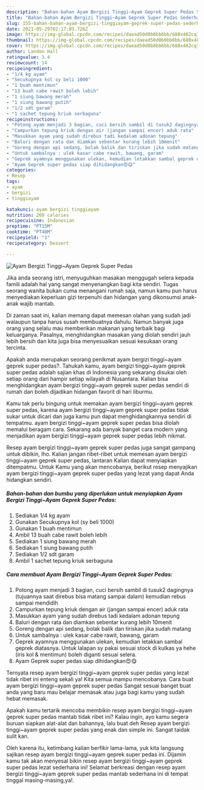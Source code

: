 ```yaml
---
description: "Bahan-bahan Ayam Bergizi Tinggi~Ayam Geprek Super Pedas Sederhana dan Mudah Dibuat"
title: "Bahan-bahan Ayam Bergizi Tinggi~Ayam Geprek Super Pedas Sederhana dan Mudah Dibuat"
slug: 155-bahan-bahan-ayam-bergizi-tinggiayam-geprek-super-pedas-sederhana-dan-mudah-dibuat
date: 2021-05-29T02:17:03.726Z
image: https://img-global.cpcdn.com/recipes/daead50d0b0bb6bb/680x482cq70/ayam-bergizi-tinggiayam-geprek-super-pedas-foto-resep-utama.jpg
thumbnail: https://img-global.cpcdn.com/recipes/daead50d0b0bb6bb/680x482cq70/ayam-bergizi-tinggiayam-geprek-super-pedas-foto-resep-utama.jpg
cover: https://img-global.cpcdn.com/recipes/daead50d0b0bb6bb/680x482cq70/ayam-bergizi-tinggiayam-geprek-super-pedas-foto-resep-utama.jpg
author: Landon Hall
ratingvalue: 3.4
reviewcount: 14
recipeingredient:
- "1/4 kg ayam"
- "Secukupnya kol sy beli 1000"
- "1 buah mentimun"
- "13 buah cabe rawit boleh lebih"
- "1 siung bawang merah"
- "1 siung bawang putih"
- "1/2 sdt garam"
- "1 sachet tepung kriuk serbaguna"
recipeinstructions:
- "Potong ayam menjadi 3 bagian, cuci bersih sambil di tusuk2 dagingnya (tujuannya saat direbus bisa matang sampai dalam) kemudian rebus sampai mendidih"
- "Campurkan tepung kriuk dengan air (jangan sampai encer) aduk rata"
- "Masukkan ayam yang sudah direbus tadi kedalam adonan tepung"
- "Baluri dengan rata dan diamkan sebentar kurang lebih 10menit"
- "Goreng dengan api sedang, bolak balik dan tiriskan jika sudah matang"
- "Untuk sambalnya : ulek kasar cabe rawit, bawang, garam"
- "Geprek ayamnya menggunakan ulekan, kemudian letakkan sambal geprek diatasnya. Untuk lalapan sy pakai sesuai stock di kulkas ya hehe (iris kol &amp; mentimun) boleh diganti sesuai selera."
- "Ayam Geprek super pedas siap dihidangkan😍😋"
categories:
- Resep
tags:
- ayam
- bergizi
- tinggiayam

katakunci: ayam bergizi tinggiayam 
nutrition: 269 calories
recipecuisine: Indonesian
preptime: "PT15M"
cooktime: "PT40M"
recipeyield: "1"
recipecategory: Dessert

---
```



![Ayam Bergizi Tinggi~Ayam Geprek Super Pedas](https://img-global.cpcdn.com/recipes/daead50d0b0bb6bb/680x482cq70/ayam-bergizi-tinggiayam-geprek-super-pedas-foto-resep-utama.jpg)

Jika anda seorang istri, menyuguhkan masakan menggugah selera kepada famili adalah hal yang sangat menyenangkan bagi kita sendiri. Tugas seorang  wanita bukan cuma menangani rumah saja, namun kamu pun harus menyediakan keperluan gizi terpenuhi dan hidangan yang dikonsumsi anak-anak wajib mantab.

Di zaman  saat ini, kalian memang dapat memesan olahan yang sudah jadi walaupun tanpa harus susah membuatnya dahulu. Namun banyak juga orang yang selalu mau memberikan makanan yang terbaik bagi keluarganya. Pasalnya, menghidangkan masakan yang diolah sendiri jauh lebih bersih dan kita juga bisa menyesuaikan sesuai kesukaan orang tercinta. 



Apakah anda merupakan seorang penikmat ayam bergizi tinggi~ayam geprek super pedas?. Tahukah kamu, ayam bergizi tinggi~ayam geprek super pedas adalah sajian khas di Indonesia yang sekarang disukai oleh setiap orang dari hampir setiap wilayah di Nusantara. Kalian bisa menghidangkan ayam bergizi tinggi~ayam geprek super pedas sendiri di rumah dan boleh dijadikan hidangan favorit di hari liburmu.

Kamu tak perlu bingung untuk memakan ayam bergizi tinggi~ayam geprek super pedas, karena ayam bergizi tinggi~ayam geprek super pedas tidak sukar untuk dicari dan juga kamu pun dapat menghidangkannya sendiri di tempatmu. ayam bergizi tinggi~ayam geprek super pedas bisa diolah memalui beragam cara. Sekarang ada banyak banget cara modern yang menjadikan ayam bergizi tinggi~ayam geprek super pedas lebih nikmat.

Resep ayam bergizi tinggi~ayam geprek super pedas juga sangat gampang untuk dibikin, lho. Kalian jangan ribet-ribet untuk memesan ayam bergizi tinggi~ayam geprek super pedas, lantaran Kalian dapat menyiapkan ditempatmu. Untuk Kamu yang akan mencobanya, berikut resep menyajikan ayam bergizi tinggi~ayam geprek super pedas yang lezat yang dapat Anda hidangkan sendiri.

<!--inarticleads1-->

##### Bahan-bahan dan bumbu yang diperlukan untuk menyiapkan Ayam Bergizi Tinggi~Ayam Geprek Super Pedas:

1. Sediakan 1/4 kg ayam
1. Gunakan Secukupnya kol (sy beli 1000)
1. Gunakan 1 buah mentimun
1. Ambil 13 buah cabe rawit boleh lebih
1. Sediakan 1 siung bawang merah
1. Sediakan 1 siung bawang putih
1. Sediakan 1/2 sdt garam
1. Ambil 1 sachet tepung kriuk serbaguna




<!--inarticleads2-->

##### Cara membuat Ayam Bergizi Tinggi~Ayam Geprek Super Pedas:

1. Potong ayam menjadi 3 bagian, cuci bersih sambil di tusuk2 dagingnya (tujuannya saat direbus bisa matang sampai dalam) kemudian rebus sampai mendidih
1. Campurkan tepung kriuk dengan air (jangan sampai encer) aduk rata
1. Masukkan ayam yang sudah direbus tadi kedalam adonan tepung
1. Baluri dengan rata dan diamkan sebentar kurang lebih 10menit
1. Goreng dengan api sedang, bolak balik dan tiriskan jika sudah matang
1. Untuk sambalnya : ulek kasar cabe rawit, bawang, garam
1. Geprek ayamnya menggunakan ulekan, kemudian letakkan sambal geprek diatasnya. Untuk lalapan sy pakai sesuai stock di kulkas ya hehe (iris kol &amp; mentimun) boleh diganti sesuai selera.
1. Ayam Geprek super pedas siap dihidangkan😍😋




Ternyata resep ayam bergizi tinggi~ayam geprek super pedas yang lezat tidak ribet ini enteng sekali ya! Kita semua mampu mencobanya. Cara buat ayam bergizi tinggi~ayam geprek super pedas Sangat sesuai banget buat anda yang baru mau belajar memasak atau juga bagi kamu yang sudah hebat memasak.

Apakah kamu tertarik mencoba membikin resep ayam bergizi tinggi~ayam geprek super pedas mantab tidak ribet ini? Kalau ingin, ayo kamu segera buruan siapkan alat-alat dan bahannya, lalu buat deh Resep ayam bergizi tinggi~ayam geprek super pedas yang enak dan simple ini. Sangat taidak sulit kan. 

Oleh karena itu, ketimbang kalian berfikir lama-lama, yuk kita langsung sajikan resep ayam bergizi tinggi~ayam geprek super pedas ini. Dijamin kamu tak akan menyesal bikin resep ayam bergizi tinggi~ayam geprek super pedas lezat sederhana ini! Selamat berkreasi dengan resep ayam bergizi tinggi~ayam geprek super pedas mantab sederhana ini di tempat tinggal masing-masing,ya!.


